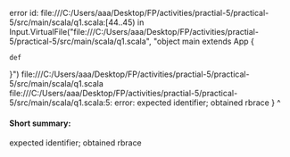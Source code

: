 error id: file:///C:/Users/aaa/Desktop/FP/activities/practial-5/practical-5/src/main/scala/q1.scala:[44..45) in Input.VirtualFile("file:///C:/Users/aaa/Desktop/FP/activities/practial-5/practical-5/src/main/scala/q1.scala", "object main extends App {
   
    def 

}")
file:///C:/Users/aaa/Desktop/FP/activities/practial-5/practical-5/src/main/scala/q1.scala
file:///C:/Users/aaa/Desktop/FP/activities/practial-5/practical-5/src/main/scala/q1.scala:5: error: expected identifier; obtained rbrace
}
^
#### Short summary: 

expected identifier; obtained rbrace
